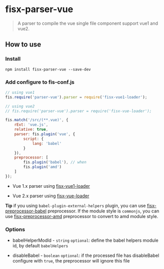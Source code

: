 fisx-parser-vue
======
> A parser to compile the vue single file component support vue1 and vue2. 

## How to use

### Install

```shell
npm install fisx-parser-vue --save-dev
```

### Add configure to fis-conf.js

```js
// using vue1
fis.require('parser-vue').parser = require('fisx-vue1-loader');

// using vue2
// fis.require('parser-vue').parser = require('fisx-vue-loader');

fis.match('/src/(**.vue)', {
    rExt: 'vue.js',
    relative: true,
    parser: fis.plugin('vue', {
        script: {
            lang: 'babel'
        }
    }),
    preprocessor: [
        fis.plugin('babel'), // when 
        fis.plugin('amd')
    ]
});
```

* Vue 1.x parser using [fisx-vue1-loader](https://github.com/wuhy/fisx-vue1-loader)

* Vue 2.x parser using [fisx-vue-loader](https://github.com/wuhy/fisx-vue-loader)

**Tip** if you using `babel-plugin-external-helpers` plugin, you can use [fisx-preprocessor-babel](https://github.com/wuhy/fisx-preprocessor-babel) preprocessor. If the module style is `commonjs`, you can use [fisx-preprocessor-amd](https://github.com/wuhy/fisx-preprocessor-amd) preprocessor to convert to amd module style.

### Options

* babelHelperModId - `string` `optional`: define the babel helpers module id, by default `babelHelpers`

* disableBabel - `boolean` `optional`: if the processed file has disableBabel configure with `true`, the preprocessor will ignore this file

